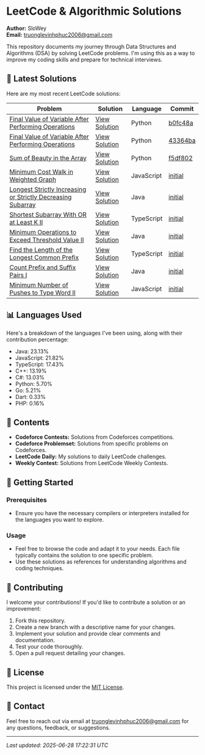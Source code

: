 
# LeetCode & Algorithmic Solutions

**Author:** SloWey  
**Email:** truonglevinhphuc2006@gmail.com

This repository documents my journey through Data Structures and Algorithms (DSA) by solving LeetCode problems. I'm using this as a way to improve my coding skills and prepare for technical interviews.

## 🚀 Latest Solutions

Here are my most recent LeetCode solutions:

| Problem | Solution | Language | Commit |
|---------|----------|----------|--------|
| [Final Value of Variable After Performing Operations](https://leetcode.com/problems/final-value-of-variable-after-performing-operations) | [View Solution](https://github.com/sloweyyy/DSA/blob/main/LeetCode%20Daily/02011.%20Final%20Value%20of%20Variable%20After%20Performing%20Operations.py) | Python | [b0fc48a](https://github.com/sloweyyy/DSA/commit/3a2f037d250d54d43b8a8a502f6467e7ab5ad3a5) |
| [Final Value of Variable After Performing Operations](https://leetcode.com/problems/final-value-of-variable-after-performing-operations) | [View Solution](https://github.com/sloweyyy/DSA/blob/main/LeetCode%20Daily/2011.%20Final%20Value%20of%20Variable%20After%20Performing%20Operations.py) | Python | [43364ba](https://github.com/sloweyyy/DSA/commit/3a2f037d250d54d43b8a8a502f6467e7ab5ad3a5) |
| [Sum of Beauty in the Array](https://leetcode.com/problems/sum-of-beauty-in-the-array) | [View Solution](https://github.com/sloweyyy/DSA/blob/main/LeetCode%20Daily/02012.%20Sum%20of%20Beauty%20in%20the%20Array.py) | Python | [f5df802](https://github.com/sloweyyy/DSA/commit/3a2f037d250d54d43b8a8a502f6467e7ab5ad3a5) |
| [Minimum Cost Walk in Weighted Graph](https://leetcode.com/problems/minimum-cost-walk-in-weighted-graph) | [View Solution](https://github.com/sloweyyy/DSA/blob/main/LeetCode%20Daily/03108.%20Minimum%20Cost%20Walk%20in%20Weighted%20Graph.js) | JavaScript | [initial](https://github.com/sloweyyy/DSA/commit/3a2f037d250d54d43b8a8a502f6467e7ab5ad3a5) |
| [Longest Strictly Increasing or Strictly Decreasing Subarray](https://leetcode.com/problems/longest-strictly-increasing-or-strictly-decreasing-subarray) | [View Solution](https://github.com/sloweyyy/DSA/blob/main/LeetCode%20Daily/03105.%20Longest%20Strictly%20Increasing%20or%20Strictly%20Decreasing%20Subarray.java) | Java | [initial](https://github.com/sloweyyy/DSA/commit/3a2f037d250d54d43b8a8a502f6467e7ab5ad3a5) |
| [Shortest Subarray With OR at Least K II](https://leetcode.com/problems/shortest-subarray-with-or-at-least-k-ii) | [View Solution](https://github.com/sloweyyy/DSA/blob/main/LeetCode%20Daily/03097.%20Shortest%20Subarray%20With%20OR%20at%20Least%20K%20II.ts) | TypeScript | [initial](https://github.com/sloweyyy/DSA/commit/3a2f037d250d54d43b8a8a502f6467e7ab5ad3a5) |
| [Minimum Operations to Exceed Threshold Value II](https://leetcode.com/problems/minimum-operations-to-exceed-threshold-value-ii) | [View Solution](https://github.com/sloweyyy/DSA/blob/main/LeetCode%20Daily/03066.%20Minimum%20Operations%20to%20Exceed%20Threshold%20Value%20II.java) | Java | [initial](https://github.com/sloweyyy/DSA/commit/3a2f037d250d54d43b8a8a502f6467e7ab5ad3a5) |
| [Find the Length of the Longest Common Prefix](https://leetcode.com/problems/find-the-length-of-the-longest-common-prefix) | [View Solution](https://github.com/sloweyyy/DSA/blob/main/LeetCode%20Daily/03043.%20Find%20the%20Length%20of%20the%20Longest%20Common%20Prefix.ts) | TypeScript | [initial](https://github.com/sloweyyy/DSA/commit/3a2f037d250d54d43b8a8a502f6467e7ab5ad3a5) |
| [Count Prefix and Suffix Pairs I](https://leetcode.com/problems/count-prefix-and-suffix-pairs-i) | [View Solution](https://github.com/sloweyyy/DSA/blob/main/LeetCode%20Daily/03042.%20Count%20Prefix%20and%20Suffix%20Pairs%20I.java) | Java | [initial](https://github.com/sloweyyy/DSA/commit/3a2f037d250d54d43b8a8a502f6467e7ab5ad3a5) |
| [Minimum Number of Pushes to Type Word II](https://leetcode.com/problems/minimum-number-of-pushes-to-type-word-ii) | [View Solution](https://github.com/sloweyyy/DSA/blob/main/LeetCode%20Daily/03016.%20Minimum%20Number%20of%20Pushes%20to%20Type%20Word%20II.js) | JavaScript | [initial](https://github.com/sloweyyy/DSA/commit/3a2f037d250d54d43b8a8a502f6467e7ab5ad3a5) |


## 📊 Languages Used

Here's a breakdown of the languages I've been using, along with their contribution percentage:

- Java: 23.13%
- JavaScript: 21.82%
- TypeScript: 17.43%
- C++: 13.19%
- C#: 13.03%
- Python: 5.70%
- Go: 5.21%
- Dart: 0.33%
- PHP: 0.16%


## 📁 Contents

*   **Codeforce Contests:** Solutions from Codeforces competitions.
*   **Codeforce Problemset:** Solutions from specific problems on Codeforces.
*   **LeetCode Daily:** My solutions to daily LeetCode challenges.
*   **Weekly Contest:** Solutions from LeetCode Weekly Contests.

## 🚀 Getting Started

### Prerequisites

*   Ensure you have the necessary compilers or interpreters installed for the languages you want to explore.

### Usage

*   Feel free to browse the code and adapt it to your needs. Each file typically contains the solution to one specific problem.
*   Use these solutions as references for understanding algorithms and coding techniques.

## 🤝 Contributing

I welcome your contributions! If you'd like to contribute a solution or an improvement:

1.  Fork this repository.
2.  Create a new branch with a descriptive name for your changes.
3.  Implement your solution and provide clear comments and documentation.
4.  Test your code thoroughly.
5.  Open a pull request detailing your changes.

## 📄 License

This project is licensed under the [MIT License](LICENSE).

## 📧 Contact

Feel free to reach out via email at truonglevinhphuc2006@gmail.com for any questions, feedback, or suggestions.

---

*Last updated: 2025-06-28 17:22:31 UTC*